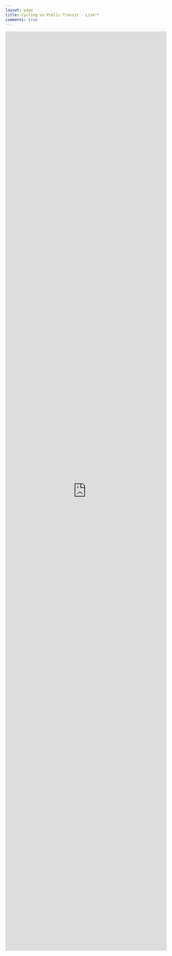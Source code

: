 ```yaml
---
layout: page
title: Cycling vs Public Transit - Live!*
comments: true
---
```


<iframe src="https://evanodell.shinyapps.io/cycling-v-oyster/" style="border: none; width: 100%; height: 2860px;"></iframe>
